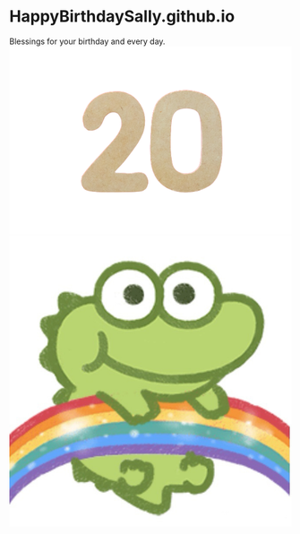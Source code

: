 # HappyBirthdaySally.github.io
Blessings for your birthday and every day.
![](https://github.com/JackeyLau1/HappyBirthdaySally.github.io/blob/gh-pages/20.png)![](https://github.com/JackeyLau1/HappyBirthdaySally.github.io/blob/main/111111.jpg)
